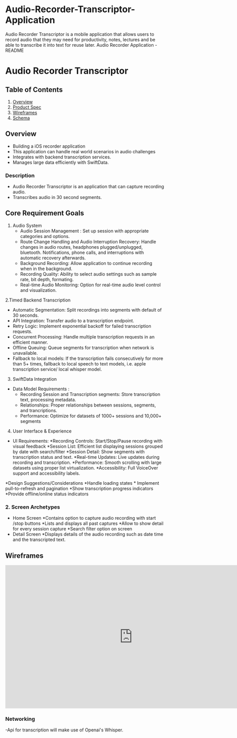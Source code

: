 # Audio-Recorder-Transcriptor-Application
Audio Recorder Transcriptor is a mobile application that allows users to record audio that they may need for productivity, notes, lectures and be able to transcribe it into text for reuse later. 
Audio Recorder Application - README

# Audio Recorder Transcriptor

## Table of Contents

1. [Overview](#Overview)
2. [Product Spec](#Product-Spec)
3. [Wireframes](#Wireframes)
4. [Schema](#Schema)

## Overview
- Building a iOS recorder application 
- This application can handle real world scenarios in audio challenges
- Integrates with backend transcription services. 
- Manages large data efficiently with SwiftData. 


### Description
- Audio Recorder Transcriptor is an application that can capture recording audio.
- Transcribes audio in 30 second segments.



## Core Requirement Goals 
1. Audio System
    * Audio Session Management : Set up session with appropriate categories and options.
    * Route Change Handling and Audio Interruption Recovery: Handle changes in audio routes, headphones plugged/unplugged, bluetooth. Notifications, phone calls, and interruptions with automatic recovery afterwards. 
    * Background Recording: Allow application to continue recording when in the background. 
    * Recording Quality: Ability to select audio settings such as sample rate, bit depth, formating.
    * Real-time Audio Monitoring: Option for real-time audio level control and visualization.


2.Timed Backend Transcription 
* Automatic Segmentation: Split recordings into segments with default of 30 seconds. 
* API Integration: Transfer audio to a transcription endpoint.
* Retry Logic: Implement exponential backoff for failed transcription requests.
* Concurrent Processing: Handle multiple transcription requests in an efficient manner. 
* Offline Queuing: Queue segments for transcription when network is unavailable.
* Fallback to local models: If the transcription fails consecutively for more than 5+ times, fallback to local speech to text models, i.e. apple transcription service/ local whisper model.


3. SwiftData Integration
* Data Model Requirements : 
    * Recording Session and Transcription segments: Store transcription text, processing metadata.
    * Relationships: Proper relationships between sessions, segments, and trancriptions.
    * Performance: Optimize for datasets of 1000+ sessions and 10,000+ segments

4. User Interface & Experience 
* UI Requirements:
    *Recording Controls: Start/Stop/Pause recording with visual feedback
    *Session List: Efficient list displaying sessions grouped by date with search/filter
    *Session Detail: Show segments with transcription status and text.
    *Real-time Updates: Live updates during recording and transcription.
    *Performance: Smooth scrolling with large datasets using proper list virtualization.
    *Accessibility: Full VoiceOver support and accessibility labels.
    
*Design Suggestions/Considerations 
    *Handle loading states 
    * Implement pull-to-refresh and pagination 
    *Show transcription progress indicators 
    *Provide offline/online status indicators 
    
    


### 2. Screen Archetypes

-  Home Screen
    *Contains option to capture audio recording with start /stop buttons 
    *Lists and displays all past captures 
    *Allow to show detail for every session capture 
    *Search filter option on screen 
- Detail Screen 
    *Displays details of the audio recording such as date time and the transcripted text.
    
    


## Wireframes

<iframe style="border: 1px solid rgba(0, 0, 0, 0.1);" width="800" height="450" src="https://embed.figma.com/design/RunlsRP2UGOeyPAwl3dqc2/AudioRecorderTranscriptor?node-id=0-1&embed-host=share" allowfullscreen></iframe>



### Networking

-Api for transcription will make use of Openai's Whisper. 
